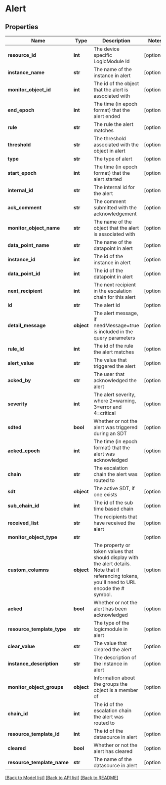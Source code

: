 # Alert

## Properties
Name | Type | Description | Notes
------------ | ------------- | ------------- | -------------
**resource_id** | **int** | The device specific LogicModule Id | [optional] 
**instance_name** | **str** | The name of the instance in alert | [optional] 
**monitor_object_id** | **int** | The id of the object that the alert is associated with | [optional] 
**end_epoch** | **int** | The time (in epoch format) that the alert ended | [optional] 
**rule** | **str** | The rule the alert matches | [optional] 
**threshold** | **str** | The threshold associated with the object in alert | [optional] 
**type** | **str** | The type of alert | [optional] 
**start_epoch** | **int** | The time (in epoch format) that the alert started | [optional] 
**internal_id** | **str** | The internal id for the alert | [optional] 
**ack_comment** | **str** | The comment submitted with the acknowledgement | [optional] 
**monitor_object_name** | **str** | The name of the object that the alert is associated with | [optional] 
**data_point_name** | **str** | The name of the datapoint in alert | [optional] 
**instance_id** | **int** | The id of the instance in alert | [optional] 
**data_point_id** | **int** | The id of the datapoint in alert | [optional] 
**next_recipient** | **int** | The next recipient in the escalation chain for this alert | [optional] 
**id** | **str** | The alert id | [optional] 
**detail_message** | **object** | The alert message, if needMessage&#x3D;true is included in the query parameters | [optional] 
**rule_id** | **int** | The id of the rule the alert matches | [optional] 
**alert_value** | **str** | The value that triggered the alert | [optional] 
**acked_by** | **str** | The user that acknowledged the alert | [optional] 
**severity** | **int** | The alert severity, where 2&#x3D;warning, 3&#x3D;error and 4&#x3D;critical | [optional] 
**sdted** | **bool** | Whether or not the alert was triggered during an SDT | [optional] 
**acked_epoch** | **int** | The time (in epoch format) that the alert was acknowledged | [optional] 
**chain** | **str** | The escalation chain the alert was routed to | [optional] 
**sdt** | **object** | The active SDT, if one exists | [optional] 
**sub_chain_id** | **int** | The id of the sub time based chain | [optional] 
**received_list** | **str** | The recipients that have received the alert | [optional] 
**monitor_object_type** | **str** |  | [optional] 
**custom_columns** | **object** | The property or token values that should display with the alert details. Note that if referencing tokens, you&#39;ll need to URL encode the # symbol. | [optional] 
**acked** | **bool** | Whether or not the alert has been acknowledged | [optional] 
**resource_template_type** | **str** | The type of the logicmodule in alert | [optional] 
**clear_value** | **str** | The value that cleared the alert | [optional] 
**instance_description** | **str** | The description of the instance in alert | [optional] 
**monitor_object_groups** | **object** | Information about the groups the object is a member of | [optional] 
**chain_id** | **int** | The id of the escalation chain the alert was routed to | [optional] 
**resource_template_id** | **int** | The id of the datasource in alert | [optional] 
**cleared** | **bool** | Whether or not the alert has cleared | [optional] 
**resource_template_name** | **str** | The name of the datasource in alert | [optional] 

[[Back to Model list]](../README.md#documentation-for-models) [[Back to API list]](../README.md#documentation-for-api-endpoints) [[Back to README]](../README.md)



